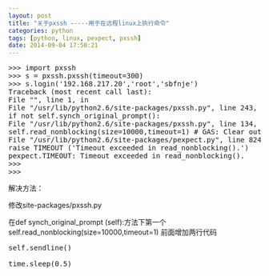 ```yaml
---
layout: post
title: "关于pxssh -----用于在远程linux上执行命令"
categories: python
tags: [python, linux, pexpect, pxssh]
date: 2014-09-04 17:50:21
---
```

<pre>
>>> import pxssh
>>> s = pxssh.pxssh(timeout=300)
>>> s.login('192.168.217.20','root','sbfnje')
Traceback (most recent call last):
File "<stdin>", line 1, in <module>
File "/usr/lib/python2.6/site-packages/pxssh.py", line 243, in login
if not self.synch_original_prompt():
File "/usr/lib/python2.6/site-packages/pxssh.py", line 134, in synch_original_prompt
self.read_nonblocking(size=10000,timeout=1) # GAS: Clear out the cache before getting the prompt
File "/usr/lib/python2.6/site-packages/pexpect.py", line 824, in read_nonblocking
raise TIMEOUT ('Timeout exceeded in read_nonblocking().')
pexpect.TIMEOUT: Timeout exceeded in read_nonblocking().
>>>
>>>
</pre>

解决方法：

修改site-packages/pxssh.py

在def synch_original_prompt (self):方法下第一个self.read_nonblocking(size=10000,timeout=1) 前面增加两行代码

<pre>
self.sendline()

time.sleep(0.5)
</pre>
